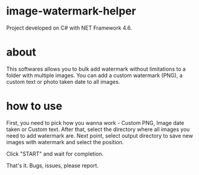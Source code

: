 # image-watermark-helper
Project developed on C# with NET Framework 4.6.

# about
This softwares allows you to bulk add watermark without limitations to a folder with multiple images.
You can add a custom watermark (PNG), a custom text or photo taken date to all images.

# how to use
First, you need to pick how you wanna work - Custom PNG, Image date taken or Custom text.
After that, select the directory where all images you need to add watermark are.
Next point, select output directory to save new images with watermark and select the position.

Click "START" and wait for completion.

That's it.
Bugs, issues, please report.

